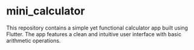 # mini_calculator
This repository contains a simple yet functional calculator app built using Flutter. The app features a clean and intuitive user interface with basic arithmetic operations.
